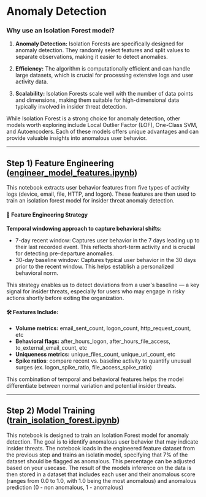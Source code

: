 # Anomaly Detection

### Why use an Isolation Forest model?

1. **Anomaly Detection:** Isolation Forests are specifically designed for anomaly detection. They randomly select features and split values to separate observations, making it easier to detect anomalies.

2. **Efficiency:** The algorithm is computationally efficient and can handle large datasets, which is crucial for processing extensive logs and user activity data.

3. **Scalability:** Isolation Forests scale well with the number of data points and dimensions, making them suitable for high-dimensional data typically involved in insider threat detection.

While Isolation Forest is a strong choice for anomaly detection, other models worth exploring include Local Outlier Factor (LOF), One-Class SVM, and Autoencoders. Each of these models offers unique advantages and can provide valuable insights into anomalous user behavior.

---

## Step 1) Feature Engineering ([engineer_model_features.ipynb](engineer_model_features.ipynb))
This notebook extracts user behavior features from five types of activity logs (device, email, file, HTTP, and logon). These features are then used to train an isolation forest model for insider threat anomaly detection.

#### 🧠 Feature Engineering Strategy
**Temporal windowing approach to capture behavioral shifts:** 
* 7-day recent window: Captures user behavior in the 7 days leading up to their last recorded event. This reflects short-term activity and is crucial for detecting pre-departure anomalies.
* 30-day baseline window: Captures typical user behavior in the 30 days prior to the recent window. This helps establish a personalized behavioral norm.

This strategy enables us to detect deviations from a user's baseline — a key signal for insider threats, especially for users who may engage in risky actions shortly before exiting the organization.

#### 🛠️ Features Include:
* **Volume metrics:** email_sent_count, logon_count, http_request_count, etc
* **Behavioral flags:** after_hours_logon, after_hours_file_access, to_external_email_count, etc
* **Uniqueness metrics:** unique_files_count, unique_url_count, etc
* **Spike ratios**: compare recent vs. baseline activity to quantify unusual surges (ex. logon_spike_ratio, file_access_spike_ratio)

This combination of temporal and behavioral features helps the model differentiate between normal variation and potential insider threats.

---

## Step 2) Model Training ([train_isolation_forest.ipynb](train_isolation_forest.ipynb))

This notebook is designed to train an Isolation Forest model for anomaly detection. The goal is to identify anomalous user behavior that may indicate insider threats. The notebook loads in the engineered feature dataset from the previous step and trains an isolatin model, specifying that 7% of the dataset should be flagged as anomalous. This percentage can be adjusted based on your usecase. The result of the models inference on the data is then stored in a dataset that includes each user and their anomalous score (ranges from 0.0 to 1.0, with 1.0 being the most anomalous) and anomalous prediction (0 - non anomalous, 1 - anomalous)
